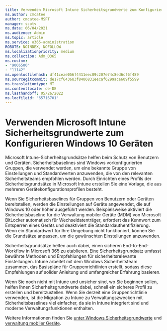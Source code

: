 ```yaml
---
title: Verwenden Microsoft Intune Sicherheitsgrundwerte zum Konfigurieren Windows 10 Geräten
ms.author: cmcatee
author: cmcatee-MSFT
manager: scotv
ms.date: 06/04/2021
ms.audience: Admin
ms.topic: article
ms.service: o365-administration
ROBOTS: NOINDEX, NOFOLLOW
ms.localizationpriority: medium
ms.collection: Adm_O365
ms.custom:
- "9006500"
- "11142"
ms.openlocfilehash: df41ceae056f4411eec09c207e74c8ed6cf6f489
ms.sourcegitcommit: de17cf643683f8406831eecaf6299ace609f5599
ms.translationtype: MT
ms.contentlocale: de-DE
ms.lasthandoff: 05/26/2022
ms.locfileid: "65716701"
---
```

# <a name="use-microsoft-intune-security-baselines-to-configure-windows-10-devices"></a>Verwenden Microsoft Intune Sicherheitsgrundwerte zum Konfigurieren Windows 10 Geräten

Microsoft Intune-Sicherheitsgrundsätze helfen beim Schutz von Benutzern und Geräten. Sicherheitsbaselines sind Windows vorkonfigurierten Gruppen, die verwendet werden, um eine bekannte Gruppe von Einstellungen und Standardwerten anzuwenden, die von den relevanten Sicherheitsteams empfohlen werden. Durch Einrichten eines Profils der Sicherheitsgrundsätze in Microsoft Intune erstellen Sie eine Vorlage, die aus mehreren Gerätekonfigurationsprofilen besteht.

Wenn Sie Sicherheitsbaselines für Gruppen von Benutzern oder Geräten bereitstellen, werden die Einstellungen auf Geräte angewendet, die auf Windows 10 oder höher ausgeführt werden. Beispielsweise aktiviert die Sicherheitsbaseline für die Verwaltung mobiler Geräte (MDM) von Microsoft BitLocker automatisch für Wechseldatenträger, erfordert das Kennwort zum Entsperren eines Geräts und deaktiviert die Standardauthentifizierung. Wenn ein Standardwert für Ihre Umgebung nicht funktioniert, können Sie die Grundsätze anpassen, um die gewünschten Einstellungen anzuwenden.

Sicherheitsgrundsätze helfen auch dabei, einen sicheren End-to-End-Workflow in Microsoft 365 zu etablieren. Eine Sicherheitsgrundsatz umfasst bewährte Methoden und Empfehlungen für sicherheitsrelevante Einstellungen. Intune arbeitet mit dem Windows Sicherheitsteam zusammen, das Basispläne für Gruppenrichtlinien erstellt, sodass diese Empfehlungen auf solider Anleitung und umfangreicher Erfahrung basieren.

Wenn Sie noch nicht mit Intune und unsicher sind, wo Sie beginnen sollen, helfen Ihnen Sicherheitsgrundwerte dabei, schnell ein sicheres Profil zu erstellen und bereitzustellen. Wenn Sie derzeit eine Gruppenrichtlinie verwenden, ist die Migration zu Intune zu Verwaltungszwecken mit Sicherheitsbaselines viel einfacher, da sie in Intune integriert sind und moderne Verwaltungsfunktionen enthalten.

Weitere Informationen finden Sie [unter Windows Sicherheitsgrundwerte](https://docs.microsoft.com/windows/security/threat-protection/windows-security-baselines) und [verwaltung mobiler Geräte](https://docs.microsoft.com/windows/client-management/mdm/).
